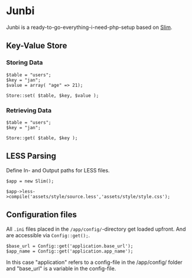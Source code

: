 # Junbi

Junbi is a ready-to-go-everything-i-need-php-setup based on [Slim](http://slimframework.com).

## Key-Value Store

### Storing Data

```
$table = "users";
$key = "jan";
$value = array( "age" => 21);

Store::set( $table, $key, $value );
```

### Retrieving Data

```
$table = "users";
$key = "jan";

Store::get( $table, $key );
```

## LESS Parsing

Define In- and Output paths for LESS files.

```
$app = new Slim();

$app->less->compile('assets/style/source.less','assets/style/style.css');
```

## Configuration files

All ```.ini``` files placed in the ```/app/config/```-directory get loaded upfront. And are accessible via ```Config::get();```.

```
$base_url = Config::get('application.base_url');
$app_name = Config::get('application.app_name');
``` 
In this case "application" refers to a config-file in the /app/config/ folder and "base_url" is a variable in the config-file.
